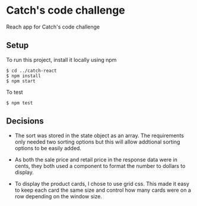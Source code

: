 # Catch's code challenge
Reach app for Catch's code challenge

## Setup
To run this project, install it locally using npm

```
$ cd ../catch-react
$ npm install
$ npm start
```

To test

```
$ npm test
```

## Decisions
- The sort was stored in the state object as an array. The requirements only needed two sorting options but this will allow addtional sorting options to be easily added.

- As both the sale price and retail price in the response data were in cents, they both used a component to format the number to dollars to display.

- To display the product cards, I chose to use grid css. This made it easy to keep each card the same size and control how many cards were on a row depending on the window size.